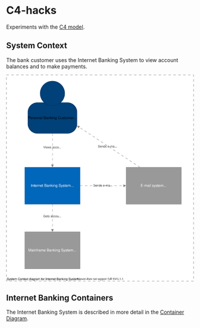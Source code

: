 # C4-hacks

Experiments with the [C4 model](https://c4model.com/).

## System Context

The bank customer uses the Internet Banking System to view account balances and
to make payments.

![System Context](doc/system-context.drawio.svg)


## Internet Banking Containers

The Internet Banking System is described in more detail in the 
[Container Diagram](src/README.md).

